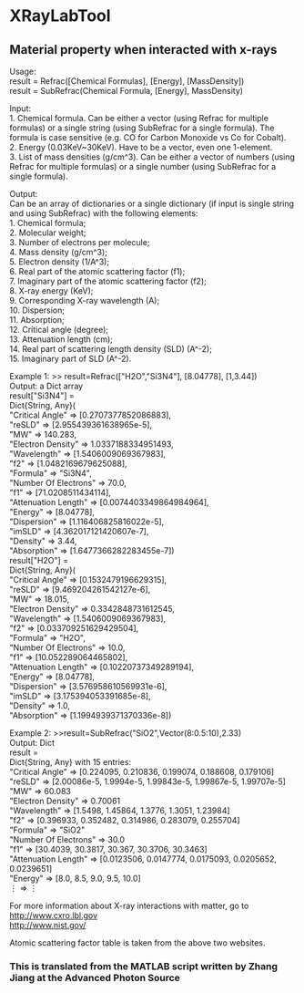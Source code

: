 # XRayLabTool

## Material property when interacted with x-rays

Usage:  
    result = Refrac([Chemical Formulas], [Energy], [MassDensity])  
    result = SubRefrac(Chemical Formula, [Energy], MassDensity)  

Input:  
    1. Chemical formula. Can be either a vector (using Refrac for multiple formulas) or a single string (using SubRefrac for a single formula). The formula is case sensitive (e.g. CO for Carbon Monoxide vs Co for Cobalt).  
    2. Energy (0.03KeV~30KeV). Have to be a vector, even one 1-element.  
    3. List of mass densities (g/cm^3). Can be either a vector of numbers (using Refrac for multiple formulas) or a single number (using SubRefrac for a single formula).  

Output:  
    Can be an array of dictionaries or a single dictionary (if input is single string and using SubRefrac) with the following elements:  
    1. Chemical formula;  
    2. Molecular weight;  
    3. Number of electrons per molecule;  
    4. Mass density (g/cm^3);  
    5. Electron density (1/A^3);  
    6. Real part of the atomic scattering factor (f1);  
    7. Imaginary part of the atomic scattering factor (f2);  
    8. X-ray energy (KeV);  
    9. Corresponding X-ray wavelength (A);  
    10. Dispersion;  
    11. Absorption;  
    12. Critical angle (degree);  
    13. Attenuation length (cm);  
    14. Real part of scattering length density (SLD) (A^-2);  
    15. Imaginary part of SLD (A^-2).  

Example 1: >> result=Refrac(["H2O","Si3N4"], [8.04778], [1,3.44])  
           Output: a Dict array  
               result["Si3N4"] =  
               Dict{String, Any}(  
                    "Critical Angle" => [0.2707377852086883],  
                    "reSLD" => [2.955439361638965e-5],  
                    "MW" => 140.283,  
                    "Electron Density" => 1.0337188334951493,  
                    "Wavelength" => [1.5406009069367983],  
                    "f2" => [1.0482169679625088],  
                    "Formula" => "Si3N4",  
                    "Number Of Electrons" => 70.0,  
                    "f1" => [71.0208511434114],  
                    "Attenuation Length" => [0.0074403349864984964],  
                    "Energy" => [8.04778],  
                    "Dispersion" => [1.116406825816022e-5],  
                    "imSLD" => [4.362017121420607e-7],  
                    "Density" => 3.44,  
                    "Absorption" => [1.6477366282283455e-7])  
                result["H2O"] =  
                Dict{String, Any}(  
                    "Critical Angle" => [0.1532479196629315],  
                    "reSLD" => [9.469204261542127e-6],  
                    "MW" => 18.015,  
                    "Electron Density" => 0.3342848731612545,  
                    "Wavelength" => [1.5406009069367983],  
                    "f2" => [0.033709251629429504],  
                    "Formula" => "H2O",  
                    "Number Of Electrons" => 10.0,  
                    "f1" => [10.052289064465802],  
                    "Attenuation Length" => [0.10220737349289194],  
                    "Energy" => [8.04778],  
                    "Dispersion" => [3.576958610569931e-6],  
                    "imSLD" => [3.175394053391685e-8],  
                    "Density" => 1.0,  
                    "Absorption" => [1.1994939371370336e-8])  

Example 2: >>result=SubRefrac("SiO2",Vector(8:0.5:10),2.33)  
          Output: Dict  
           result =  
           Dict{String, Any} with 15 entries:  
              "Critical Angle"      => [0.224095, 0.210836, 0.199074, 0.188608, 0.179106]  
              "reSLD"               => [2.00086e-5, 1.9994e-5, 1.99843e-5, 1.99867e-5, 1.99707e-5]  
              "MW"                  => 60.083  
              "Electron Density"    => 0.70061  
              "Wavelength"          => [1.5498, 1.45864, 1.3776, 1.3051, 1.23984]  
              "f2"                  => [0.396933, 0.352482, 0.314986, 0.283079, 0.255704]  
              "Formula"             => "SiO2"  
              "Number Of Electrons" => 30.0  
              "f1"                  => [30.4039, 30.3817, 30.367, 30.3706, 30.3463]  
              "Attenuation Length"  => [0.0123506, 0.0147774, 0.0175093, 0.0205652, 0.0239651]  
              "Energy"              => [8.0, 8.5, 9.0, 9.5, 10.0]  
              ⋮                     => ⋮  

For more information about X-ray interactions with matter, go to  
   <http://www.cxro.lbl.gov>  
   <http://www.nist.gov/>

Atomic scattering factor table is taken from the above two websites.

### This is translated from the MATLAB script written by Zhang Jiang at the Advanced Photon Source
